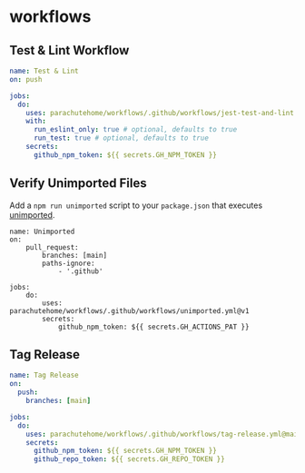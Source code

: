 # workflows

## Test & Lint Workflow

```yml
name: Test & Lint
on: push

jobs:
  do:
    uses: parachutehome/workflows/.github/workflows/jest-test-and-lint.yml@main # Can use a different version via @v1
    with:
      run_eslint_only: true # optional, defaults to true
      run_test: true # optional, defaults to true
    secrets:
      github_npm_token: ${{ secrets.GH_NPM_TOKEN }}
```

## Verify Unimported Files

Add a `npm run unimported` script to your `package.json` that executes [unimported](https://www.npmjs.com/package/unimported).

```
name: Unimported
on:
    pull_request:
        branches: [main]
        paths-ignore:
            - '.github'

jobs:
    do:
        uses: parachutehome/workflows/.github/workflows/unimported.yml@v1
        secrets:
            github_npm_token: ${{ secrets.GH_ACTIONS_PAT }}
```

## Tag Release

```yml
name: Tag Release
on:
  push:
    branches: [main]

jobs:
  do:
    uses: parachutehome/workflows/.github/workflows/tag-release.yml@main # Can use a different version via @v1
    secrets:
      github_npm_token: ${{ secrets.GH_NPM_TOKEN }}
      github_repo_token: ${{ secrets.GH_REPO_TOKEN }}
```
